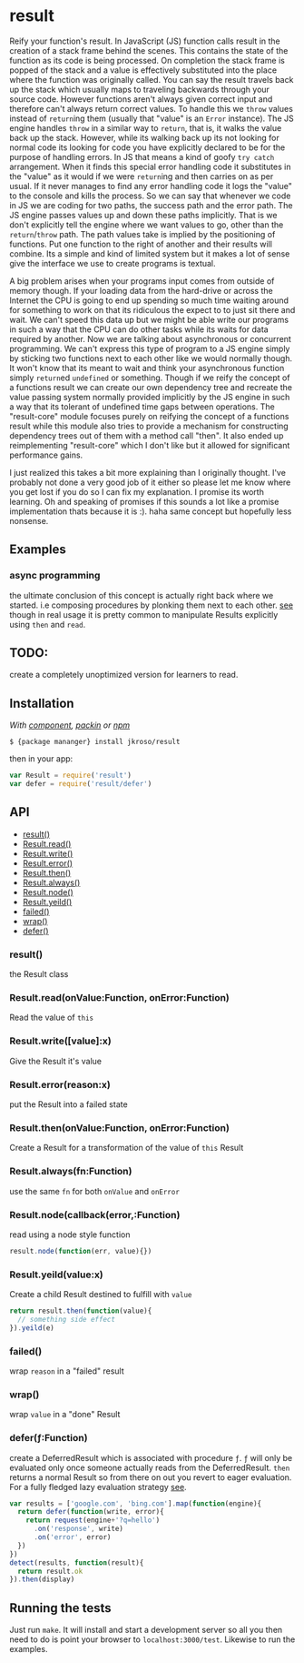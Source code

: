 
# result

  Reify your function's result. In JavaScript (JS) function calls result in the creation of a stack frame behind the scenes. This contains the state of the function as its code is being processed. On completion the stack frame is popped of the stack and a value is effectively substituted into the place where the function was originally called. You can say the result travels back up the stack which usually maps to traveling backwards through your source code. However functions aren't always given correct input and therefore can't always return correct values. To handle this we `throw` values instead of `return`ing them (usually that "value" is an `Error` instance). The JS engine handles `throw` in a similar way to `return`, that is, it walks the value back up the stack. However, while its walking back up its not looking for normal code its looking for code you have explicitly declared to be for the purpose of handling errors. In JS that means a kind of goofy `try catch` arrangement. When it finds this special error handling code it substitutes in the "value" as it would if we were `return`ing and then carries on as per usual. If it never manages to find any error handling code it logs the "value" to the console and kills the process. So we can say that whenever we code in JS we are coding for two paths, the success path and the error path. The JS engine passes values up and down these paths implicitly. That is we don't explicitly tell the engine where we want values to go, other than the `return`/`throw` path. The path values take is implied by the positioning of functions. Put one function to the right of another and their results will combine. Its a simple and kind of limited system but it makes a lot of sense give the interface we use to create programs is textual. 

  A big problem arises when your programs input comes from outside of memory though. If your loading data from the hard-drive or across the Internet the CPU is going to end up spending so much time waiting around for something to work on that its ridiculous the expect to to just sit there and wait. We can't speed this data up but we might be able write our programs in such a way that the CPU can do other tasks while its waits for data required by another. Now we are talking about asynchronous or concurrent programming. We can't express this type of program to a JS engine simply by sticking two functions next to each other like we would normally though. It won't know that its meant to wait and think your asynchronous function simply `return`ed `undefined` or something. Though if we reify the concept of a functions result we can create our own dependency tree and recreate the value passing system normally provided implicitly by the JS engine in such a way that its tolerant of undefined time gaps between operations. The "result-core" module focuses purely on reifying the concept of a functions result while this module also tries to provide a mechanism for constructing dependency trees out of them with a method call "then". It also ended up reimplementing "result-core" which I don't like but it allowed for significant performance gains.

  I just realized this takes a bit more explaining than I originally thought. I've probably not done a very good job of it either so please let me know where you get lost if you do so I can fix my explanation. I promise its worth learning. Oh and speaking of promises if this sounds a lot like a promise implementation thats because it is :). haha same concept but hopefully less nonsense.

## Examples

### async programming

  the ultimate conclusion of this concept is actually right back where we started. i.e composing procedures by plonking them next to each other. [see](//github.com/jkroso/when/blob/master/examples/decorate.js) though in real usage it is pretty common to manipulate Results explicitly using `then` and `read`.

## TODO:

  create a completely unoptimized version for learners to read.

## Installation

_With [component](//github.com/component/component), [packin](//github.com/jkroso/packin) or [npm](//github.com/isaacs/npm)_  

	$ {package mananger} install jkroso/result

then in your app:

```js
var Result = require('result')
var defer = require('result/defer')
```

## API

 - [result()](#result)
 - [Result.read()](#resultreadonvaluefunctiononerrorfunction)
 - [Result.write()](#resultwritevaluex)
 - [Result.error()](#resulterrorreasonx)
 - [Result.then()](#resultthenonvaluefunctiononerrorfunction)
 - [Result.always()](#resultalwaysfnfunction)
 - [Result.node()](#resultnodecallbackerrorfunction)
 - [Result.yeild()](#resultyeildvaluex)
 - [failed()](#failed)
 - [wrap()](#wrap)
 - [defer()](#deferfunction)

### result()

  the Result class

### Result.read(onValue:Function, onError:Function)

  Read the value of `this`

### Result.write([value]:x)

  Give the Result it's value

### Result.error(reason:x)

  put the Result into a failed state

### Result.then(onValue:Function, onError:Function)

  Create a Result for a transformation of the value
  of `this` Result


### Result.always(fn:Function)

  use the same `fn` for both `onValue` and `onError`

### Result.node(callback(error,:Function)

  read using a node style function

```js
result.node(function(err, value){})
```

### Result.yeild(value:x)

  Create a child Result destined to fulfill with `value`

```js
return result.then(function(value){
  // something side effect
}).yeild(e)
```

### failed()

  wrap `reason` in a "failed" result

### wrap()

  wrap `value` in a "done" Result

### defer(ƒ:Function)

  create a DeferredResult which is associated with procedure `ƒ`. `ƒ` will only be evaluated only once someone actually reads from the DeferredResult. `then` returns a normal Result so from there on out you revert to eager evaluation. For a fully fledged lazy evaluation strategy [see](//github.com/jkroso/lazy-result).

```js
var results = ['google.com', 'bing.com'].map(function(engine){
  return defer(function(write, error){
    return request(engine+'?q=hello')
      .on('response', write)
      .on('error', error)
  })
})
detect(results, function(result){
  return result.ok
}).then(display)
```

## Running the tests

Just run `make`. It will install and start a development server so all you then need to do is point your browser to `localhost:3000/test`. Likewise to run the examples.

